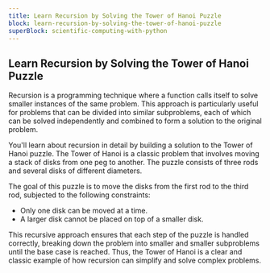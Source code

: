 ```yaml
---
title: Learn Recursion by Solving the Tower of Hanoi Puzzle
block: learn-recursion-by-solving-the-tower-of-hanoi-puzzle
superBlock: scientific-computing-with-python
---
```


## Learn Recursion by Solving the Tower of Hanoi Puzzle

Recursion is a programming technique where a function calls itself to solve smaller instances of the same problem. This approach is particularly useful for problems that can be divided into similar subproblems, each of which can be solved independently and combined to form a solution to the original problem.

You'll learn about recursion in detail by building a solution to the Tower of Hanoi puzzle. The Tower of Hanoi is a classic problem that involves moving a stack of disks from one peg to another. The puzzle consists of three rods and several disks of different diameters.

The goal of this puzzle is to move the disks from the first rod to the third rod, subjected to the following constraints:

- Only one disk can be moved at a time.
- A larger disk cannot be placed on top of a smaller disk.

This recursive approach ensures that each step of the puzzle is handled correctly, breaking down the problem into smaller and smaller subproblems until the base case is reached. Thus, the Tower of Hanoi is a clear and classic example of how recursion can simplify and solve complex problems.
